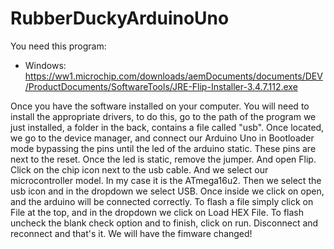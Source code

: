 # RubberDuckyArduinoUno

You need this program:
  - Windows: https://ww1.microchip.com/downloads/aemDocuments/documents/DEV/ProductDocuments/SoftwareTools/JRE-Flip-Installer-3.4.7.112.exe
  
Once you have the software installed on your computer. You will need to install the appropriate drivers, 
to do this, go to the path of the program we just installed, a folder in the back, contains a file called "usb". 
Once located, we go to the device manager, and connect our Arduino Uno in Bootloader mode bypassing the pins until the led of the arduino static. 
These pins are next to the reset. Once the led is static, remove the jumper. And open Flip. Click on the chip icon next to the usb cable. 
And we select our microcontroller model. In my case it is the ATmega16u2. Then we select the usb icon and in the dropdown we select USB. 
Once inside we click on open, and the arduino will be connected correctly. 
To flash a file simply click on File at the top, and in the dropdown we click on Load HEX File. 
To flash uncheck the blank check option and to finish, click on run. Disconnect and reconnect and that's it. 
We will have the fimware changed!
